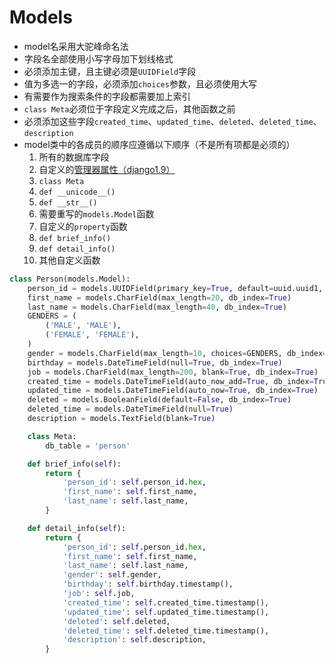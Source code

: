 # Models

* model名采用大驼峰命名法
* 字段名全部使用小写字母加下划线格式
* 必须添加主键，且主键必须是`UUIDField`字段
* 值为多选一的字段，必须添加`choices`参数，且必须使用大写
* 有需要作为搜索条件的字段都需要加上索引
* `class Meta`必须位于字段定义完成之后，其他函数之前
* 必须添加这些字段`created_time`、`updated_time`、`deleted`、`deleted_time`、`description`
* model类中的各成员的顺序应遵循以下顺序（不是所有项都是必须的）
    1. 所有的数据库字段
    2. 自定义的[管理器属性（django1.9）][model_manager]
    3. `class Meta`
    4. `def __unicode__()`
    5. `def __str__()`
    6. 需要重写的`models.Model`函数
    7. 自定义的`property`函数
    8. `def brief_info()`
    9. `def detail_info()`
    10. 其他自定义函数

```python
class Person(models.Model):
    person_id = models.UUIDField(primary_key=True, default=uuid.uuid1, db_index=True)
    first_name = models.CharField(max_length=20, db_index=True)
    last_name = models.CharField(max_length=40, db_index=True)
    GENDERS = (
        ('MALE', 'MALE'),
        ('FEMALE', 'FEMALE'),
    )
    gender = models.CharField(max_length=10, choices=GENDERS, db_index=True)
    birthday = models.DateTimeField(null=True, db_index=True)
    job = models.CharField(max_length=200, blank=True, db_index=True)
    created_time = models.DateTimeField(auto_now_add=True, db_index=True)
    updated_time = models.DateTimeField(auto_now=True, db_index=True)
    deleted = models.BooleanField(default=False, db_index=True)
    deleted_time = models.DateTimeField(null=True)
    description = models.TextField(blank=True)

    class Meta:
        db_table = 'person'

    def brief_info(self):
        return {
            'person_id': self.person_id.hex,
            'first_name': self.first_name,
            'last_name': self.last_name,
        }

    def detail_info(self):
        return {
            'person_id': self.person_id.hex,
            'first_name': self.first_name,
            'last_name': self.last_name,
            'gender': self.gender,
            'birthday': self.birthday.timestamp(),
            'job': self.job,
            'created_time': self.created_time.timestamp(),
            'updated_time': self.updated_time.timestamp(),
            'deleted': self.deleted,
            'deleted_time': self.deleted_time.timestamp(),
            'description': self.description,
        }
```


[model_manager]: https://docs.djangoproject.com/en/1.9/topics/db/managers/
